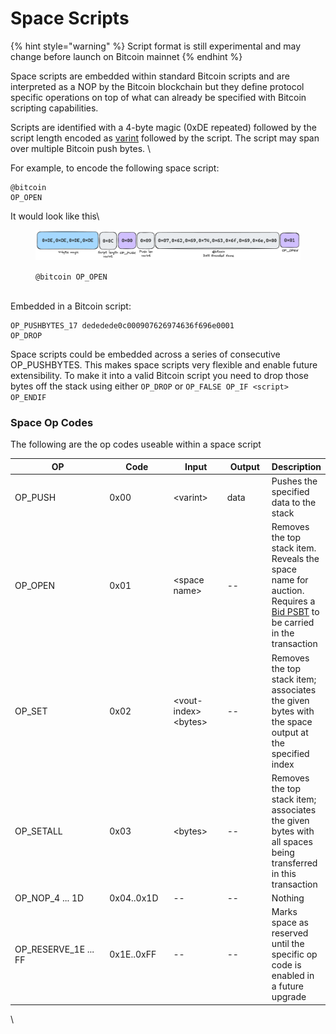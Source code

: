 # Space Scripts

{% hint style="warning" %}
Script format is still experimental and may change before launch on Bitcoin mainnet
{% endhint %}

Space scripts are embedded within standard Bitcoin scripts and are interpreted as a NOP by the Bitcoin blockchain but they define protocol specific operations on top of what can already be specified with Bitcoin scripting capabilities.&#x20;

Scripts are identified with a 4-byte magic (0xDE repeated) followed by the script length encoded as [varint](https://docs.rs/bitcoin/latest/bitcoin/consensus/encode/struct.VarInt.html) followed by the script. The script may span over multiple Bitcoin push bytes. \


For example, to encode the following space script:

```
@bitcoin
OP_OPEN
```

It would look like this\


<figure><picture><source srcset="../.gitbook/assets/space-script-dark.png" media="(prefers-color-scheme: dark)"><img src="../.gitbook/assets/space-script-light.png" alt=""></picture><figcaption><p><code>@bitcoin OP_OPEN</code></p></figcaption></figure>

\
Embedded in a Bitcoin script:

```
OP_PUSHBYTES_17 dededede0c000907626974636f696e0001
OP_DROP
```

Space scripts could be embedded across a series of consecutive OP\_PUSHBYTES. This makes space scripts very flexible and enable future extensibility. To make it into a valid Bitcoin script you need to drop those bytes off the stack using either `OP_DROP` or `OP_FALSE OP_IF <script> OP_ENDIF`



### Space Op Codes

The following are the op codes useable within a space script

<table><thead><tr><th width="222">OP</th><th width="122">Code</th><th width="129">Input</th><th width="90">Output</th><th>Description</th></tr></thead><tbody><tr><td>OP_PUSH</td><td>0x00</td><td>&#x3C;varint></td><td>data</td><td>Pushes the specified data to the stack</td></tr><tr><td>OP_OPEN</td><td>0x01</td><td>&#x3C;space name></td><td>--</td><td>Removes the top stack item. Reveals the space name for auction. Requires a <a href="markdown.md">Bid PSBT</a> to be carried in the transaction</td></tr><tr><td>OP_SET</td><td>0x02</td><td>&#x3C;vout-index>&#x3C;bytes></td><td>--</td><td>Removes the top stack item; associates the given bytes with the space output at the specified index</td></tr><tr><td>OP_SETALL</td><td>0x03</td><td>&#x3C;bytes></td><td>--</td><td>Removes the top stack item; associates the given bytes with all spaces being transferred in this transaction</td></tr><tr><td>OP_NOP_4 ... 1D </td><td>0x04..0x1D</td><td>--</td><td>--</td><td>Nothing</td></tr><tr><td>OP_RESERVE_1E ... FF</td><td>0x1E..0xFF</td><td>--</td><td>--</td><td>Marks space as reserved until the specific op code is enabled in a future upgrade</td></tr></tbody></table>

\
